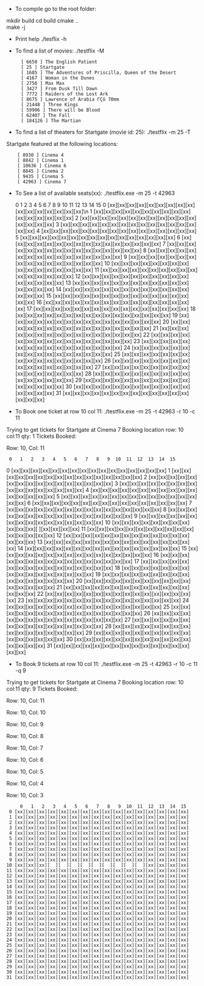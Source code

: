 * To compile go to the root folder:

mkdir build
cd build
cmake ..    
make -j

* Print help
./tesflix -h


* To find a list of movies:
./testflix -M

        [ 6650 ] The English Patient
        [ 25 ] Startgate
        [ 1685 ] The Adventures of Priscilla, Queen of the Desert
        [ 4167 ] Woman in the Dunes
        [ 2756 ] Max Max
        [ 3427 ] From Dusk Till Dawn
        [ 7772 ] Raiders of the Lost Ark
        [ 8675 ] Lawrence of Arabia ΓÇô 70mm
        [ 21448 ] Three Kings
        [ 59906 ] There will be Blood
        [ 62407 ] The Fall
        [ 184126 ] The Martian


* To find a list of theaters for Startgate (movie id: 25):
./testflix -m 25 -T

Startgate featured at the following locations:

        [ 8930 ] Cinema 4
        [ 8842 ] Cinema 1
        [ 10636 ] Cinema 6
        [ 8845 ] Cinema 2
        [ 9435 ] Cinema 5
        [ 42963 ] Cinema 7

* To See a list of available seats(xx):
./testflix.exe -m 25 -t 42963 

     0   1   2   3   4   5   6   7   8   9  10  11  12  13  14  15
 0 [xx][xx][xx][xx][xx][xx][xx][xx][xx][xx][xx][xx][xx][xx][xx][xx]\n
 1 [xx][xx][xx][xx][xx][xx][xx][xx][xx][xx][xx][xx][xx][xx][xx][xx]
 2 [xx][xx][xx][xx][xx][xx][xx][xx][xx][xx][xx][xx][xx][xx][xx][xx]
 3 [xx][xx][xx][xx][xx][xx][xx][xx][xx][xx][xx][xx][xx][xx][xx][xx]
 4 [xx][xx][xx][xx][xx][xx][xx][xx][xx][xx][xx][xx][xx][xx][xx][xx]
 5 [xx][xx][xx][xx][xx][xx][xx][xx][xx][xx][xx][xx][xx][xx][xx][xx]
 6 [xx][xx][xx][xx][xx][xx][xx][xx][xx][xx][xx][xx][xx][xx][xx][xx]
 7 [xx][xx][xx][xx][xx][xx][xx][xx][xx][xx][xx][xx][xx][xx][xx][xx]
 8 [xx][xx][xx][xx][xx][xx][xx][xx][xx][xx][xx][xx][xx][xx][xx][xx]
 9 [xx][xx][xx][xx][xx][xx][xx][xx][xx][xx][xx][xx][xx][xx][xx][xx]
10 [xx][xx][xx][xx][xx][xx][xx][xx][xx][xx][xx][xx][xx][xx][xx][xx]
11 [xx][xx][xx][xx][xx][xx][xx][xx][xx][xx][xx][xx][xx][xx][xx][xx]
12 [xx][xx][xx][xx][xx][xx][xx][xx][xx][xx][xx][xx][xx][xx][xx][xx]
13 [xx][xx][xx][xx][xx][xx][xx][xx][xx][xx][xx][xx][xx][xx][xx][xx]
14 [xx][xx][xx][xx][xx][xx][xx][xx][xx][xx][xx][xx][xx][xx][xx][xx]
15 [xx][xx][xx][xx][xx][xx][xx][xx][xx][xx][xx][xx][xx][xx][xx][xx]
16 [xx][xx][xx][xx][xx][xx][xx][xx][xx][xx][xx][xx][xx][xx][xx][xx]
17 [xx][xx][xx][xx][xx][xx][xx][xx][xx][xx][xx][xx][xx][xx][xx][xx]
18 [xx][xx][xx][xx][xx][xx][xx][xx][xx][xx][xx][xx][xx][xx][xx][xx]
19 [xx][xx][xx][xx][xx][xx][xx][xx][xx][xx][xx][xx][xx][xx][xx][xx]
20 [xx][xx][xx][xx][xx][xx][xx][xx][xx][xx][xx][xx][xx][xx][xx][xx]
21 [xx][xx][xx][xx][xx][xx][xx][xx][xx][xx][xx][xx][xx][xx][xx][xx]
22 [xx][xx][xx][xx][xx][xx][xx][xx][xx][xx][xx][xx][xx][xx][xx][xx]
23 [xx][xx][xx][xx][xx][xx][xx][xx][xx][xx][xx][xx][xx][xx][xx][xx]
24 [xx][xx][xx][xx][xx][xx][xx][xx][xx][xx][xx][xx][xx][xx][xx][xx]
25 [xx][xx][xx][xx][xx][xx][xx][xx][xx][xx][xx][xx][xx][xx][xx][xx]
26 [xx][xx][xx][xx][xx][xx][xx][xx][xx][xx][xx][xx][xx][xx][xx][xx]
27 [xx][xx][xx][xx][xx][xx][xx][xx][xx][xx][xx][xx][xx][xx][xx][xx]
28 [xx][xx][xx][xx][xx][xx][xx][xx][xx][xx][xx][xx][xx][xx][xx][xx]
29 [xx][xx][xx][xx][xx][xx][xx][xx][xx][xx][xx][xx][xx][xx][xx][xx]
30 [xx][xx][xx][xx][xx][xx][xx][xx][xx][xx][xx][xx][xx][xx][xx][xx]
31 [xx][xx][xx][xx][xx][xx][xx][xx][xx][xx][xx][xx][xx][xx][xx][xx]


* To Book one ticket at row 10 col 11:
./testflix.exe -m 25 -t 42963 -r 10 -c 11

Trying to get tickets for Startgate at Cinema 7
Booking location row: 10 col:11 qty: 1
Tickets Booked:

Row: 10, Col: 11


     0   1   2   3   4   5   6   7   8   9  10  11  12  13  14  15
 0 [xx][xx][xx][xx][xx][xx][xx][xx][xx][xx][xx][xx][xx][xx][xx][xx]
 1 [xx][xx][xx][xx][xx][xx][xx][xx][xx][xx][xx][xx][xx][xx][xx][xx]
 2 [xx][xx][xx][xx][xx][xx][xx][xx][xx][xx][xx][xx][xx][xx][xx][xx]
 3 [xx][xx][xx][xx][xx][xx][xx][xx][xx][xx][xx][xx][xx][xx][xx][xx]
 4 [xx][xx][xx][xx][xx][xx][xx][xx][xx][xx][xx][xx][xx][xx][xx][xx]
 5 [xx][xx][xx][xx][xx][xx][xx][xx][xx][xx][xx][xx][xx][xx][xx][xx]
 6 [xx][xx][xx][xx][xx][xx][xx][xx][xx][xx][xx][xx][xx][xx][xx][xx]
 7 [xx][xx][xx][xx][xx][xx][xx][xx][xx][xx][xx][xx][xx][xx][xx][xx]
 8 [xx][xx][xx][xx][xx][xx][xx][xx][xx][xx][xx][xx][xx][xx][xx][xx]
 9 [xx][xx][xx][xx][xx][xx][xx][xx][xx][xx][xx][xx][xx][xx][xx][xx]
10 [xx][xx][xx][xx][xx][xx][xx][xx][xx][xx][xx][  ][xx][xx][xx][xx]
11 [xx][xx][xx][xx][xx][xx][xx][xx][xx][xx][xx][xx][xx][xx][xx][xx]
12 [xx][xx][xx][xx][xx][xx][xx][xx][xx][xx][xx][xx][xx][xx][xx][xx]
13 [xx][xx][xx][xx][xx][xx][xx][xx][xx][xx][xx][xx][xx][xx][xx][xx]
14 [xx][xx][xx][xx][xx][xx][xx][xx][xx][xx][xx][xx][xx][xx][xx][xx]
15 [xx][xx][xx][xx][xx][xx][xx][xx][xx][xx][xx][xx][xx][xx][xx][xx]
16 [xx][xx][xx][xx][xx][xx][xx][xx][xx][xx][xx][xx][xx][xx][xx][xx]
17 [xx][xx][xx][xx][xx][xx][xx][xx][xx][xx][xx][xx][xx][xx][xx][xx]
18 [xx][xx][xx][xx][xx][xx][xx][xx][xx][xx][xx][xx][xx][xx][xx][xx]
19 [xx][xx][xx][xx][xx][xx][xx][xx][xx][xx][xx][xx][xx][xx][xx][xx]
20 [xx][xx][xx][xx][xx][xx][xx][xx][xx][xx][xx][xx][xx][xx][xx][xx]
21 [xx][xx][xx][xx][xx][xx][xx][xx][xx][xx][xx][xx][xx][xx][xx][xx]
22 [xx][xx][xx][xx][xx][xx][xx][xx][xx][xx][xx][xx][xx][xx][xx][xx]
23 [xx][xx][xx][xx][xx][xx][xx][xx][xx][xx][xx][xx][xx][xx][xx][xx]
24 [xx][xx][xx][xx][xx][xx][xx][xx][xx][xx][xx][xx][xx][xx][xx][xx]
25 [xx][xx][xx][xx][xx][xx][xx][xx][xx][xx][xx][xx][xx][xx][xx][xx]
26 [xx][xx][xx][xx][xx][xx][xx][xx][xx][xx][xx][xx][xx][xx][xx][xx]
27 [xx][xx][xx][xx][xx][xx][xx][xx][xx][xx][xx][xx][xx][xx][xx][xx]
28 [xx][xx][xx][xx][xx][xx][xx][xx][xx][xx][xx][xx][xx][xx][xx][xx]
29 [xx][xx][xx][xx][xx][xx][xx][xx][xx][xx][xx][xx][xx][xx][xx][xx]
30 [xx][xx][xx][xx][xx][xx][xx][xx][xx][xx][xx][xx][xx][xx][xx][xx]
31 [xx][xx][xx][xx][xx][xx][xx][xx][xx][xx][xx][xx][xx][xx][xx][xx]



* To Book 9 tickets at row 10 col 11:
./testflix.exe -m 25 -t 42963 -r 10 -c 11 -q 9

Trying to get tickets for Startgate at Cinema 7
Booking location row: 10 col:11 qty: 9
Tickets Booked:

Row: 10, Col: 11

Row: 10, Col: 10

Row: 10, Col: 9

Row: 10, Col: 8

Row: 10, Col: 7

Row: 10, Col: 6

Row: 10, Col: 5

Row: 10, Col: 4

Row: 10, Col: 3

```
     0   1   2   3   4   5   6   7   8   9  10  11  12  13  14  15
 0 [xx][xx][xx][xx][xx][xx][xx][xx][xx][xx][xx][xx][xx][xx][xx][xx]
 1 [xx][xx][xx][xx][xx][xx][xx][xx][xx][xx][xx][xx][xx][xx][xx][xx]
 2 [xx][xx][xx][xx][xx][xx][xx][xx][xx][xx][xx][xx][xx][xx][xx][xx]
 3 [xx][xx][xx][xx][xx][xx][xx][xx][xx][xx][xx][xx][xx][xx][xx][xx]
 4 [xx][xx][xx][xx][xx][xx][xx][xx][xx][xx][xx][xx][xx][xx][xx][xx]
 5 [xx][xx][xx][xx][xx][xx][xx][xx][xx][xx][xx][xx][xx][xx][xx][xx]
 6 [xx][xx][xx][xx][xx][xx][xx][xx][xx][xx][xx][xx][xx][xx][xx][xx]
 7 [xx][xx][xx][xx][xx][xx][xx][xx][xx][xx][xx][xx][xx][xx][xx][xx]
 8 [xx][xx][xx][xx][xx][xx][xx][xx][xx][xx][xx][xx][xx][xx][xx][xx]
 9 [xx][xx][xx][xx][xx][xx][xx][xx][xx][xx][xx][xx][xx][xx][xx][xx]
10 [xx][xx][xx][  ][  ][  ][  ][  ][  ][  ][  ][  ][xx][xx][xx][xx]
11 [xx][xx][xx][xx][xx][xx][xx][xx][xx][xx][xx][xx][xx][xx][xx][xx]
12 [xx][xx][xx][xx][xx][xx][xx][xx][xx][xx][xx][xx][xx][xx][xx][xx]
13 [xx][xx][xx][xx][xx][xx][xx][xx][xx][xx][xx][xx][xx][xx][xx][xx]
14 [xx][xx][xx][xx][xx][xx][xx][xx][xx][xx][xx][xx][xx][xx][xx][xx]
15 [xx][xx][xx][xx][xx][xx][xx][xx][xx][xx][xx][xx][xx][xx][xx][xx]
16 [xx][xx][xx][xx][xx][xx][xx][xx][xx][xx][xx][xx][xx][xx][xx][xx]
17 [xx][xx][xx][xx][xx][xx][xx][xx][xx][xx][xx][xx][xx][xx][xx][xx]
18 [xx][xx][xx][xx][xx][xx][xx][xx][xx][xx][xx][xx][xx][xx][xx][xx]
19 [xx][xx][xx][xx][xx][xx][xx][xx][xx][xx][xx][xx][xx][xx][xx][xx]
20 [xx][xx][xx][xx][xx][xx][xx][xx][xx][xx][xx][xx][xx][xx][xx][xx]
21 [xx][xx][xx][xx][xx][xx][xx][xx][xx][xx][xx][xx][xx][xx][xx][xx]
22 [xx][xx][xx][xx][xx][xx][xx][xx][xx][xx][xx][xx][xx][xx][xx][xx]
23 [xx][xx][xx][xx][xx][xx][xx][xx][xx][xx][xx][xx][xx][xx][xx][xx]
24 [xx][xx][xx][xx][xx][xx][xx][xx][xx][xx][xx][xx][xx][xx][xx][xx]
25 [xx][xx][xx][xx][xx][xx][xx][xx][xx][xx][xx][xx][xx][xx][xx][xx]
26 [xx][xx][xx][xx][xx][xx][xx][xx][xx][xx][xx][xx][xx][xx][xx][xx]
27 [xx][xx][xx][xx][xx][xx][xx][xx][xx][xx][xx][xx][xx][xx][xx][xx]
28 [xx][xx][xx][xx][xx][xx][xx][xx][xx][xx][xx][xx][xx][xx][xx][xx]
29 [xx][xx][xx][xx][xx][xx][xx][xx][xx][xx][xx][xx][xx][xx][xx][xx]
30 [xx][xx][xx][xx][xx][xx][xx][xx][xx][xx][xx][xx][xx][xx][xx][xx]
31 [xx][xx][xx][xx][xx][xx][xx][xx][xx][xx][xx][xx][xx][xx][xx][xx]

```
